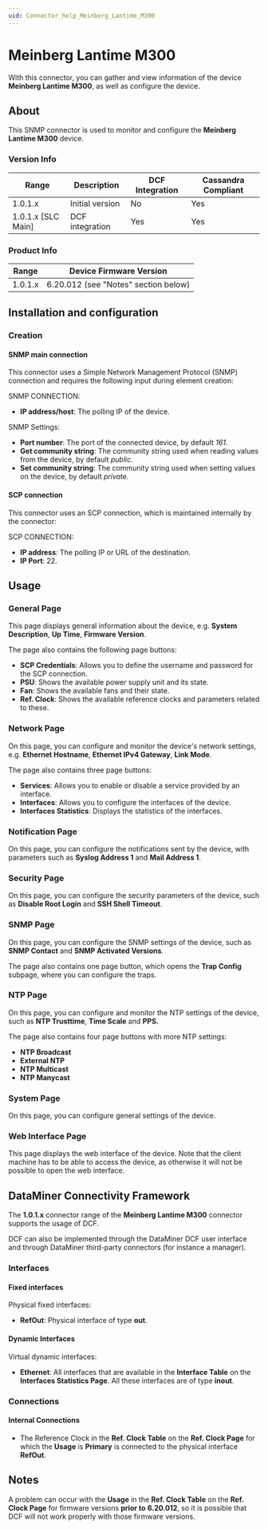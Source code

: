 ```yaml
---
uid: Connector_help_Meinberg_Lantime_M300
---
```


# Meinberg Lantime M300

With this connector, you can gather and view information of the device **Meinberg Lantime M300**, as well as configure the device.

## About

This SNMP connector is used to monitor and configure the **Meinberg Lantime M300** device.

### Version Info

| Range              | Description     | DCF Integration | Cassandra Compliant |
|--------------------|-----------------|-----------------|---------------------|
| 1.0.1.x            | Initial version | No              | Yes                 |
| 1.0.1.x [SLC Main] | DCF integration | Yes             | Yes                 |

### Product Info

| Range   | Device Firmware Version              |
|---------|--------------------------------------|
| 1.0.1.x | 6.20.012 (see "Notes" section below) |

## Installation and configuration

### Creation

#### SNMP main connection

This connector uses a Simple Network Management Protocol (SNMP) connection and requires the following input during element creation:

SNMP CONNECTION:

- **IP address/host**: The polling IP of the device.

SNMP Settings:

- **Port number**: The port of the connected device, by default *161*.
- **Get community string**: The community string used when reading values from the device, by default *public*.
- **Set community string**: The community string used when setting values on the device, by default *private.*

#### SCP connection

This connector uses an SCP connection, which is maintained internally by the connector:

SCP CONNECTION:

- **IP address**: The polling IP or URL of the destination.
- **IP Port**: 22.

## Usage

### General Page

This page displays general information about the device, e.g. **System Description**, **Up Time**, **Firmware Version**.

The page also contains the following page buttons:

- **SCP Credentials**: Allows you to define the username and password for the SCP connection.
- **PSU**: Shows the available power supply unit and its state.
- **Fan**: Shows the available fans and their state.
- **Ref. Clock**: Shows the available reference clocks and parameters related to these.

### Network Page

On this page, you can configure and monitor the device's network settings, e.g. **Ethernet Hostname**, **Ethernet IPv4 Gateway**, **Link Mode**.

The page also contains three page buttons:

- **Services**: Allows you to enable or disable a service provided by an interface.
- **Interfaces**: Allows you to configure the interfaces of the device.
- **Interfaces Statistics**: Displays the statistics of the interfaces.

### Notification Page

On this page, you can configure the notifications sent by the device, with parameters such as **Syslog Address 1** and **Mail Address 1**.

### Security Page

On this page, you can configure the security parameters of the device, such as **Disable Root Login** and **SSH Shell Timeout**.

### SNMP Page

On this page, you can configure the SNMP settings of the device, such as **SNMP Contact** and **SNMP Activated Versions**.

The page also contains one page button, which opens the **Trap Config** subpage, where you can configure the traps.

### NTP Page

On this page, you can configure and monitor the NTP settings of the device, such as **NTP Trusttime**, **Time Scale** and **PPS.**

The page also contains four page buttons with more NTP settings:

- **NTP Broadcast**
- **External NTP**
- **NTP Multicast**
- **NTP Manycast**

### System Page

On this page, you can configure general settings of the device.

### Web Interface Page

This page displays the web interface of the device. Note that the client machine has to be able to access the device, as otherwise it will not be possible to open the web interface.

## DataMiner Connectivity Framework

The **1.0.1.x** connector range of the **Meinberg Lantime M300** connector supports the usage of DCF.

DCF can also be implemented through the DataMiner DCF user interface and through DataMiner third-party connectors (for instance a manager).

### Interfaces

#### Fixed interfaces

Physical fixed interfaces:

- **RefOut**: Physical interface of type **out**.

#### Dynamic Interfaces

Virtual dynamic interfaces:

- **Ethernet**: All interfaces that are available in the **Interface Table** on the **Interfaces Statistics Page**. All these interfaces are of type **inout**.

### Connections

#### Internal Connections

- The Reference Clock in the **Ref. Clock Table** on the **Ref. Clock Page** for which the **Usage** is **Primary** is connected to the physical interface **RefOut**.

## Notes

A problem can occur with the **Usage** in the **Ref. Clock Table** on the **Ref. Clock Page** for firmware versions **prior to** **6.20.012**, so it is possible that DCF will not work properly with those firmware versions.
